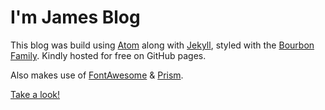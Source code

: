# I'm James Blog

This blog was build using [Atom](https://atom.io/) along with [Jekyll](http://jekyllrb.com/), styled with the [Bourbon Family](http://bourbon.io). Kindly hosted for free on GitHub pages.

Also makes use of [FontAwesome](https://fortawesome.github.io/Font-Awesome/) & [Prism](http://prismjs.com/).

[Take a look!](https://imjamesdotme.github.io/)
